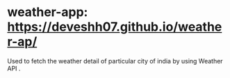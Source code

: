 # weather-app: https://deveshh07.github.io/weather-ap/
Used to fetch the weather detail of particular city of india by using Weather API .
